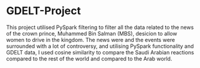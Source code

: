 # GDELT-Project
This project utilised PySpark filtering to filter all the data related to the news of the crown prince, Muhammed Bin Salman (MBS), desicion to allow women to drive in the kingdom. The news were and the events were surrounded with a lot of controversy, and utilising PySpark functionality and GDELT data, I used cosine similarity to compare the Saudi Arabian reactions compared to the rest of the world and compared to the Arab world.
